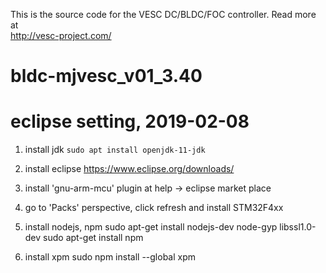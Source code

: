 This is the source code for the VESC DC/BLDC/FOC controller. Read more at  
http://vesc-project.com/
# bldc-mjvesc_v01_3.40

# eclipse setting, 2019-02-08
1. install jdk
``sudo apt install openjdk-11-jdk``

2. install eclipse
https://www.eclipse.org/downloads/

3. install 'gnu-arm-mcu' plugin at help -> eclipse market place

4. go to 'Packs' perspective, click refresh and install STM32F4xx

5. install nodejs, npm
sudo apt-get install nodejs-dev node-gyp libssl1.0-dev
sudo apt-get install npm

6. install xpm
sudo npm install --global xpm

